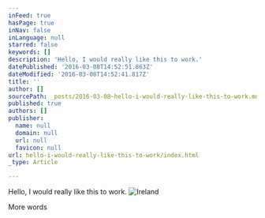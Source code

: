 ```yaml
---
inFeed: true
hasPage: true
inNav: false
inLanguage: null
starred: false
keywords: []
description: 'Hello, I would really like this to work.'
datePublished: '2016-03-08T14:52:51.863Z'
dateModified: '2016-03-08T14:52:41.817Z'
title: ''
author: []
sourcePath: _posts/2016-03-08-hello-i-would-really-like-this-to-work.md
published: true
authors: []
publisher:
  name: null
  domain: null
  url: null
  favicon: null
url: hello-i-would-really-like-this-to-work/index.html
_type: Article

---
```

Hello, I would really like this to work.
![Ireland](https://s3-us-west-2.amazonaws.com/the-grid-img/p/e2aa91d48af8f1076ecc3bc593d408c1651ba959.jpg)

More words